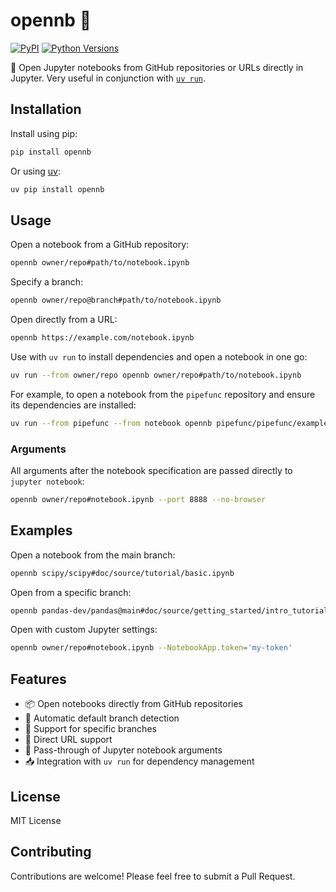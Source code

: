 # opennb 📓

[![PyPI](https://img.shields.io/pypi/v/opennb)](https://pypi.org/project/opennb/)
[![Python Versions](https://img.shields.io/pypi/pyversions/opennb)](https://pypi.org/project/opennb/)

📓 Open Jupyter notebooks from GitHub repositories or URLs directly in Jupyter.
Very useful in conjunction with [`uv run`](https://docs.astral.sh/uv/guides/projects/#running-commands).

## Installation

Install using pip:

```bash
pip install opennb
```

Or using [uv](https://github.com/astral-sh/uv):

```bash
uv pip install opennb
```

## Usage

Open a notebook from a GitHub repository:

```bash
opennb owner/repo#path/to/notebook.ipynb
```

Specify a branch:

```bash
opennb owner/repo@branch#path/to/notebook.ipynb
```

Open directly from a URL:

```bash
opennb https://example.com/notebook.ipynb
```

Use with `uv run` to install dependencies and open a notebook in one go:

```bash
uv run --from owner/repo opennb owner/repo#path/to/notebook.ipynb
```

For example, to open a notebook from the `pipefunc` repository and ensure its dependencies are installed:

```bash
uv run --from pipefunc --from notebook opennb pipefunc/pipefunc/example.ipynb
```

### Arguments

All arguments after the notebook specification are passed directly to `jupyter notebook`:

```bash
opennb owner/repo#notebook.ipynb --port 8888 --no-browser
```

## Examples

Open a notebook from the main branch:

```bash
opennb scipy/scipy#doc/source/tutorial/basic.ipynb
```

Open from a specific branch:

```bash
opennb pandas-dev/pandas@main#doc/source/getting_started/intro_tutorials/01_table_oriented.ipynb
```

Open with custom Jupyter settings:

```bash
opennb owner/repo#notebook.ipynb --NotebookApp.token='my-token'
```

## Features

- 📦 Open notebooks directly from GitHub repositories
- 🔄 Automatic default branch detection
- 🌳 Support for specific branches
- 🔗 Direct URL support
- 🚀 Pass-through of Jupyter notebook arguments
- 📥 Integration with `uv run` for dependency management

## License

MIT License

## Contributing

Contributions are welcome! Please feel free to submit a Pull Request.
